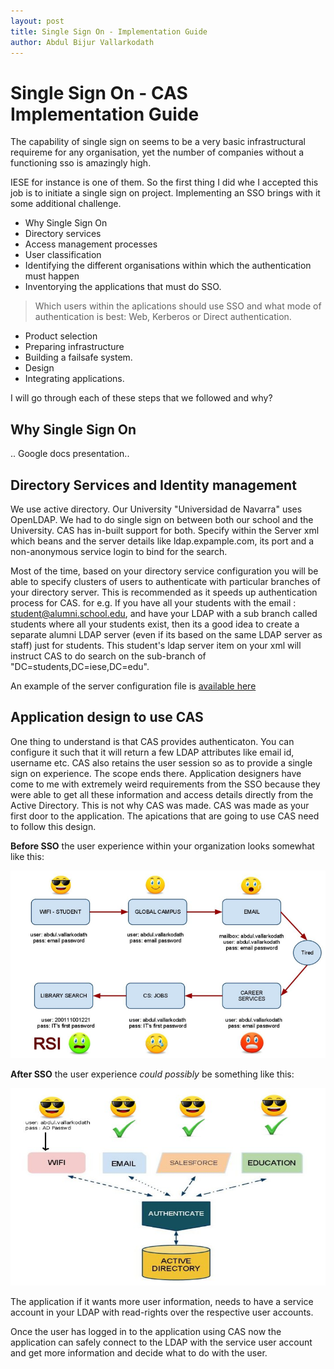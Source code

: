 ```yaml
---
layout: post
title: Single Sign On - Implementation Guide
author: Abdul Bijur Vallarkodath
---
```


# Single Sign On - CAS Implementation Guide

 The capability of single sign on seems to be a very basic infrastructural requireme for any organisation, yet the number of companies without a functioning sso is amazingly high.

IESE for instance is one of them. So the first thing I did whe I accepted this job is to initiate a single sign on project. Implementing an SSO brings with it some additional challenge.

* Why Single Sign On
* Directory services
* Access management processes
* User classification
* Identifying the different organisations within which the authentication must happen
* Inventorying the applications that must do SSO.
> Which users within the aplications should use SSO and  what mode of authentication is best: Web, Kerberos or Direct authentication.
* Product selection
* Preparing infrastructure
* Building a failsafe system.
* Design
* Integrating applications.

I will go through each of these steps that we followed and why?

## Why Single Sign On

.. Google docs presentation..

## Directory Services and Identity management

We use active directory. Our University "Universidad de Navarra" uses OpenLDAP. We had to do single sign on between both our school and the University. CAS has in-built support for both. Specify within the Server xml which beans and the server details like ldap.expample.com, its port and a non-anonymous service login to bind for the search. 

Most of the time, based on your directory service configuration you will be able to specify clusters of users to authenticate with particular branches of your directory server. This is recommended as it speeds up authentication process for CAS. for e.g. If you have all your students with the email : student@alumni.school.edu, and have your LDAP with a sub branch called students where all your students exist, then its a good idea to create a separate alumni LDAP server (even if its based on the same LDAP server as staff) just for students. This student's ldap server item on your xml will instruct CAS to do search on the sub-branch of "DC=students,DC=iese,DC=edu".

An example of the server configuration file is [available here](http://github.com/avallark/avallark.github.com/projects/cas/server.xml)

## Application design to use CAS

One thing to understand is that CAS provides authenticaton. You can configure it such that it will return a few LDAP attributes like email id, username etc. CAS also retains the user session so as to provide a single sign on experience. The scope ends there. Application designers have come to me with extremely weird requirements from the SSO because they were able to get all these information and access details directly from the Active Directory. This is not why CAS was made. CAS was made as your first door to the application. The apications that are going to use CAS need to follow this design.

**Before SSO** the user experience within your organization looks somewhat like this:

![Multiple logins and multiple accounts](/work/cas/BeforeSSO.png "Before SSO")

**After SSO** the user experience _could possibly_ be something like this:

![Single login and one time entry](/work/cas/AfterSSO.png "After SSO")

The application if it wants more user information, needs to have a service account in your LDAP with read-rights over the respective user accounts. 

Once the user has logged in to the application using CAS now the application can safely connect to the LDAP with the service user account and get more information and decide what to do with the user.